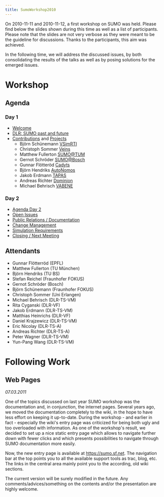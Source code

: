 ```yaml
---
title: SumoWorkshop2010
---
```


On 2010-11-11 and 2010-11-12, a first workshop on SUMO was held. Please
find below the slides shown during this time as well as a list of
participants. Please note that the slides are not very verbose as they
were meant to be the guideline for discussions. Thanks to the
participants, this aim was achieved.

In the following time, we will address the discussed issues, by both
consolidating the results of the talks as well as by posing solutions
for the emerged issues.

# Workshop

## Agenda

### Day 1

- [Welcome](https://sumo.dlr.de/pdf/SUMOWorkshop2010/1_1_Agenda.pdf)
- [DLR: SUMO past and
future](https://sumo.dlr.de/pdf/SUMOWorkshop2010/1_2_IntroSUMO.pdf)
- [Contributions](https://sumo.dlr.de/pdf/SUMOWorkshop2010/1_3_WorkParticipants.pdf)
and
[Projects](https://sumo.dlr.de/pdf/SUMOWorkshop2010/1_4_CurrentProjects.pdf)
  - Björn Schünemann
    [VSimRTI](https://sumo.dlr.de/pdf/SUMOWorkshop2010/BjoernSchuenemannVSimRTI.pdf)
  - Christoph Sommer
    [Veins](https://sumo.dlr.de/pdf/SUMOWorkshop2010/ChristophSommerVeins.pdf)
  - Matthew Fullerton
    [SUMO@TUM](https://sumo.dlr.de/pdf/SUMOWorkshop2010/MatthewFullertonTUM.pdf)
  - Gernot Schröder
    [SUMO@Bosch](https://sumo.dlr.de/pdf/SUMOWorkshop2010/GernotSchroederBosch.pdf)
  - Gunnar Flötteröd
    [Cadyts](https://sumo.dlr.de/pdf/SUMOWorkshop2010/GunnarFloetteroedCadyts.pdf)
  - Björn Hendriks
    [AutoNomos](https://sumo.dlr.de/pdf/SUMOWorkshop2010/BjoernHendriksTUBS.pdf)
  - Jakob Erdmann
    [TAPAS](https://sumo.dlr.de/pdf/SUMOWorkshop2010/JakobErdmannTAPAS.pdf)
  - Andreas Richter
    [Dominion](https://sumo.dlr.de/pdf/SUMOWorkshop2010/AndreasRichterDominion.pdf)
  - Michael Behrisch
    [VABENE](https://sumo.dlr.de/pdf/SUMOWorkshop2010/MichaelBehrischVABENE.pdf)

### Day 2

- [Agenda
Day 2](https://sumo.dlr.de/pdf/SUMOWorkshop2010/2_1_Workshop.pdf)
- [Open
Issues](https://sumo.dlr.de/pdf/SUMOWorkshop2010/2_2_Issues.pdf)
- [Public Relations /
Documentation](https://sumo.dlr.de/pdf/SUMOWorkshop2010/2_3_MarketingPublicity.pdf)
- [Change
Management](https://sumo.dlr.de/pdf/SUMOWorkshop2010/2_4_ChangeManagement.pdf)
- [Simulation
Requirements](https://sumo.dlr.de/pdf/SUMOWorkshop2010/2_5_Simulation.pdf)
- [Closing / Next
Meeting](https://sumo.dlr.de/pdf/SUMOWorkshop2010/2_6_End.pdf)

## Attendants

- Gunnar Flötterröd (EPFL)
- Matthew Fullerton (TU München)
- Björn Hendriks (TU BS)
- Stefan Reichel (Fraunhofer FOKUS)
- Gernot Schröder (Bosch)
- Björn Schünemann (Fraunhofer FOKUS)
- Christoph Sommer (Uni Erlangen)
- Michael Behrisch (DLR-TS-VM)
- Rita Cyganski (DLR-VF)
- Jakob Erdmann (DLR-TS-VM)
- Matthias Heinrichs (DLR-VF)
- Daniel Krajzewicz (DLR-TS-VM)
- Eric Nicolay (DLR-TS-A)
- Andreas Richter (DLR-TS-A)
- Peter Wagner (DLR-TS-VM)
- Yun-Pang Wang (DLR-TS-VM)

# Following Work

## Web Pages

*07.03.2011*

One of the topics discussed on last year SUMO workshop was the
documentation and, in conjunction, the internet pages. Several years
ago, we moved the documentation completely to the wiki, in the hope to
have less effort on keeping it up-to-date. During the workshop - and
earlier in fact - especially the wiki's entry page was criticized for
being both ugly and too overloaded with information. As one of the
workshop's result, we decided to set up a nice static entry page which
allows to navigate further down with fewer clicks and which presents
possibilities to navigate through SUMO documentation more easily.

Now, the new entry page is available at <https://sumo.sf.net>. The
navigation bar at the top points you to all the available support tools
as trac, blog, etc. The links in the central area mainly point you to
the according, old wiki sections.

The current version will be surely modified in the future. Any
comments/advices/something on the contents and/or the presentation are
highly welcome.